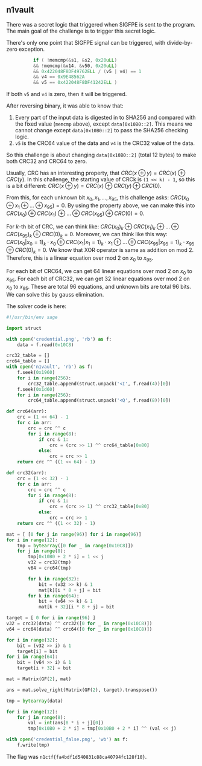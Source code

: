 ## n1vault

There was a secret logic that triggered when SIGFPE is sent to the program. The main goal of the challenge is to trigger this secret logic.

There's only one point that SIGFPE signal can be triggered, with divide-by-zero exception. 

``` c
          if ( !memcmp(&s1, &s2, 0x20uLL)
          && !memcmp(&v14, &v50, 0x20uLL)
          && 0x422048F8DF49762ELL / (v5 | v4) == 1
          && v4 == 0x9E48562A
          && v5 == 0x422048F8DF41242ELL )
```

If both `v5` and `v4` is zero, then it will be triggered.

After reversing binary, it was able to know that:

1. Every part of the input data is digested in to SHA256 and compared with the fixed value (`memcmp` above), except `data[0x10B0::2]`.
   This means we cannot change except `data[0x10B0::2]` to pass the SHA256 checking logic.
2. `v5` is the CRC64 value of the data and `v4` is the CRC32 value of the data.

So this challenge is about changing `data[0x10B0::2]` (total 12 bytes) to make both CRC32 and CRC64 to zero.

Usually, CRC has an interesting property, that $CRC(x \oplus y) = CRC(x) \oplus CRC(y)$. In this challenge, the starting value of CRCk is `(1 << k) - 1`, so this is a bit different: $CRC(x \oplus y) = CRC(x) \oplus CRC(y) \oplus CRC(0)$.

From this, for each unknown bit $x_0, x_1, ..., x_{95}$, this challenge asks: $CRC(x_0 \oplus x_1 \oplus \ldots \oplus x_{95}) = 0$. By using the property above, we can make this into $CRC(x_0) \oplus CRC(x_1) \oplus \ldots \oplus CRC(x_{95}) \oplus CRC(0) = 0$.

For $k$-th bit of CRC, we can think like: $CRC(x_0)_k \oplus CRC(x_1)_k \oplus \ldots \oplus CRC(x_{95})_k \oplus CRC(0)_k = 0$. Moreover, we can think like this way: $CRC(x_0 | x_0=1)_k \cdot x_0 \oplus CRC(x_1 | x_1=1)_k \cdot x_1 \oplus \ldots \oplus CRC(x_{95} | x_{95} = 1)_k \cdot x_{95} \oplus CRC(0)_k = 0$. We know that XOR operator is same as addition on mod 2. Therefore, this is a linear equation over mod 2 on $x_0$ to $x_{95}$.

For each bit of CRC64, we can get 64 linear equations over mod 2 on $x_0$ to $x_{95}$. For each bit of CRC32, we can get 32 linear equations over mod 2 on $x_0$ to $x_{95}$. These are total 96 equations, and unknown bits are total 96 bits. We can solve this by gauss elimination.

The solver code is here:

```python
#!/usr/bin/env sage

import struct

with open('credential.png', 'rb') as f:
    data = f.read(0x10C8)

crc32_table = []
crc64_table = []
with open('n1vault', 'rb') as f:
    f.seek(0x1960)
    for i in range(256):
        crc32_table.append(struct.unpack('<I', f.read(4))[0])
    f.seek(0x1d60)
    for i in range(256):
        crc64_table.append(struct.unpack('<Q', f.read(8))[0])

def crc64(arr):
    crc = (1 << 64) - 1
    for c in arr:
        crc = crc ^^ c
        for i in range(8):
            if crc & 1:
                crc = (crc >> 1) ^^ crc64_table[0x80]
            else:
                crc = crc >> 1
    return crc ^^ ((1 << 64) - 1)

def crc32(arr):
    crc = (1 << 32) - 1
    for c in arr:
        crc = crc ^^ c
        for i in range(8):
            if crc & 1:
                crc = (crc >> 1) ^^ crc32_table[0x80]
            else:
                crc = crc >> 1
    return crc ^^ ((1 << 32) - 1)

mat = [ [0 for j in range(96)] for i in range(96)]
for i in range(12):
    tmp = bytearray([0 for _ in range(0x10C8)])
    for j in range(8):
        tmp[0x10B0 + 2 * i] = 1 << j
        v32 = crc32(tmp)
        v64 = crc64(tmp)

        for k in range(32):
            bit = (v32 >> k) & 1
            mat[k][i * 8 + j] = bit
        for k in range(64):
            bit = (v64 >> k) & 1
            mat[k + 32][i * 8 + j] = bit

target = [ 0 for i in range(96) ]
v32 = crc32(data) ^^ crc32([0 for _ in range(0x10C8)])
v64 = crc64(data) ^^ crc64([0 for _ in range(0x10C8)])

for i in range(32):
    bit = (v32 >> i) & 1
    target[i] = bit
for i in range(64):
    bit = (v64 >> i) & 1
    target[i + 32] = bit

mat = Matrix(GF(2), mat)

ans = mat.solve_right(Matrix(GF(2), target).transpose())

tmp = bytearray(data)

for i in range(12):
    for j in range(8):
        val = int(ans[8 * i + j][0])
        tmp[0x10B0 + 2 * i] = tmp[0x10B0 + 2 * i] ^^ (val << j)

with open('credential_false.png', 'wb') as f:
    f.write(tmp)
```

The flag was `n1ctf{fa4bdf1d540831c88ca40794fc128f10}`.